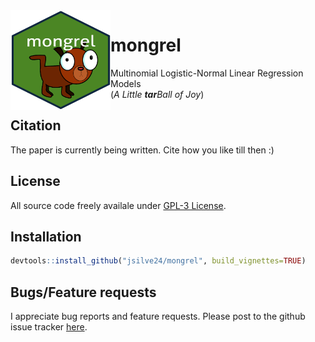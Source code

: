 <img align="left" width="160" height="160" src="inst/mongrel.png" />

# mongrel
Multinomial Logistic-Normal Linear Regression Models <br/>
(*A Little* __*tar*__*Ball of Joy*)

## Citation ##
The paper is currently being written. Cite how you like till then :)

## License ##
All source code freely availale under [GPL-3 License](https://www.gnu.org/licenses/gpl-3.0.en.html). 

## Installation ##
``` r
devtools::install_github("jsilve24/mongrel", build_vignettes=TRUE)
```

## Bugs/Feature requests ##
I appreciate bug reports and feature requests. Please post to the github issue tracker [here](https://github.com/jsilve24/mongrel/issues). 


